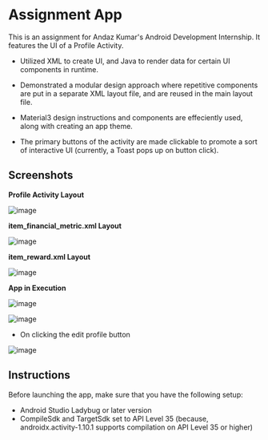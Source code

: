 # Assignment App

This is an assignment for Andaz Kumar's Android Development Internship. It features the UI of a Profile Activity.

- Utilized XML to create UI, and Java to render data for certain UI components in runtime.

- Demonstrated a modular design approach where repetitive components are put in a separate XML layout file, and are reused in the main layout file.

- Material3 design instructions and components are effeciently used, along with creating an app theme.

- The primary buttons of the activity are made clickable to promote a sort of interactive UI (currently, a Toast pops up on button click).


## Screenshots
**Profile Activity Layout**

![image](https://github.com/user-attachments/assets/a3650243-a648-4155-9a9d-c4ece3a7f9ec)

**item_financial_metric.xml Layout**

![image](https://github.com/user-attachments/assets/1c22d31c-544c-4208-ae09-a430bf2e5460)

**item_reward.xml Layout**

![image](https://github.com/user-attachments/assets/552acb1b-b012-4d1f-a16d-0a3735ad60d3)

**App in Execution**

![image](https://github.com/user-attachments/assets/f8d6f609-0810-4995-a610-64f13461804a)

![image](https://github.com/user-attachments/assets/d4577d0b-e022-4cb0-abf5-109caed5bf35)

- On clicking the edit profile button

![image](https://github.com/user-attachments/assets/227ca190-a476-4144-b16c-83fb181b730b)


## Instructions
Before launching the app, make sure that you have the following setup:

- Android Studio Ladybug or later version
- CompileSdk and TargetSdk set to API Level 35
  (because, androidx.activity-1.10.1 supports compilation on API Level 35 or higher)
